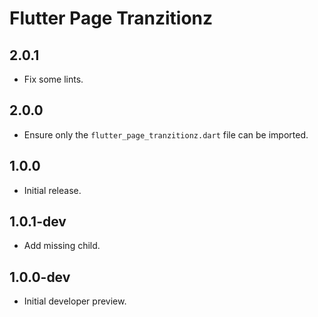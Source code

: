 # Flutter Page Tranzitionz

## 2.0.1

- Fix some lints.

## 2.0.0

- Ensure only the `flutter_page_tranzitionz.dart` file can be imported.

## 1.0.0

- Initial release.

## 1.0.1-dev

- Add missing child.

## 1.0.0-dev

- Initial developer preview.
